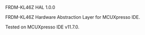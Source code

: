FRDM-KL46Z HAL 1.0.0

FRDM-KL46Z Hardware Abstraction Layer for MCUXpresso IDE.

Tested on MCUXpresso IDE v11.7.0.
